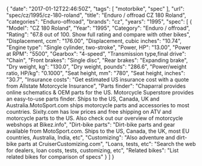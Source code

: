 {
    "date": "2017-01-12T22:46:50Z",
    "tags": [
        "motorbike",
        "spec"
    ],
    "url": "spec\/cz\/1995\/cz-180-roland",
    "title": "Enduro \/ offroad CZ 180 Roland",
    "categories": "Enduro-offroad",
    "brands": "cz",
    "years": "1995",
    "spec": [
        {
            "Model": "CZ 180 Roland",
            "Year": "1995",
            "Category": "Enduro \/ offroad",
            "Rating": "67.8 out of 100. Show full rating and compare with other bikes",
            "Displacement, ccm": "176.00",
            "Displacement, cubic inches": "10.74",
            "Engine type": "Single cylinder, two-stroke",
            "Power, HP": "13.00",
            "Power at RPM": "5500",
            "Gearbox": "4-speed",
            "Transmission type,final drive": "Chain",
            "Front brakes": "Single disc",
            "Rear brakes": "Expanding brake",
            "Dry weight, kg": "130.0",
            "Dry weight, pounds": "286.6",
            "Power\/weight ratio, HP\/kg": "0.1000",
            "Seat height, mm": "780",
            "Seat height, inches": "30.7",
            "Insurance costs": "Get estimated US insurance cost with a quote from Allstate Motorcycle Insurance",
            "Parts finder": "Chaparral provides online schematics & OEM parts for the US.   Motorcycle Superstore provides an easy-to-use parts finder. Ships to the US, Canada, UK and Australia.MotoSport.com ships motorcycle parts and accessories to most countries.    Sixity.com has low prices and free shipping on ATV and motorcycle parts to the US. Also check out our overview of motorcycle webshops at Bikez.info",
            "Dirt-bike parts": "Dirt-bike parts and gear available from MotoSport.com. Ships to the US, Canada, the UK, most EU countries, Australia, India, etc",
            "Customizing": "Also adventure and dirt-bike parts at CruiserCustomizing.com",
            "Loans, tests, etc": "Search the web for dealers, loan costs, tests, customizing, etc",
            "Related bikes": "List related bikes for comparison of specs"
        }
    ]
}